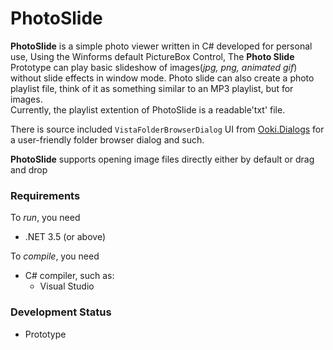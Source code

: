 # PhotoSlide 

<b>PhotoSlide</b> is a simple photo viewer written in C# developed for personal use, Using the Winforms default PictureBox Control, The <b>Photo Slide</b> Prototype can play basic slideshow of images(*jpg, png, animated gif*) without slide effects in window mode. Photo slide can also create a photo playlist file, think of it as something similar to an MP3 playlist, but for images. <br>
Currently, the playlist extention of PhotoSlide is a readable'txt' file.

There is source included `VistaFolderBrowserDialog` UI from [Ooki.Dialogs](https://github.com/jbt/markdown-editor) for a user-friendly folder browser dialog and such.

<b>PhotoSlide</b> supports opening image files directly either by default or drag and drop<br>

### Requirements
To *run*, you need

* .NET 3.5 (or above)

To *compile*, you need

* C# compiler, such as:
	* Visual Studio

### Development Status
* Prototype
